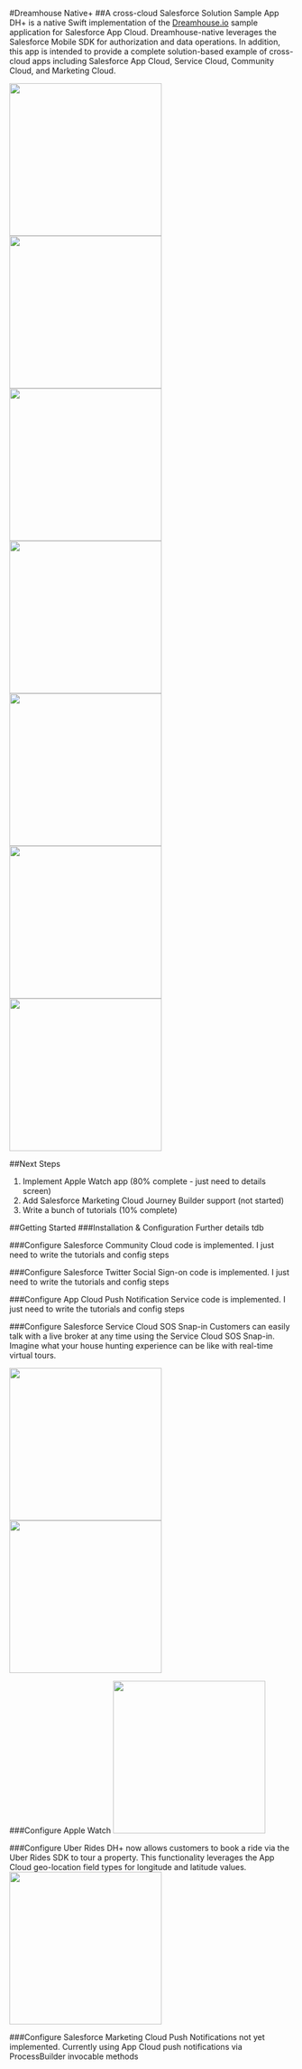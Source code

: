 #Dreamhouse Native+
##A cross-cloud Salesforce Solution Sample App
DH+ is a native Swift implementation of the <a href="http://dreamhouse.io">Dreamhouse.io</a> sample application for Salesforce App Cloud. Dreamhouse-native leverages the Salesforce Mobile SDK for authorization and data operations. In addition, this app is intended to provide a complete solution-based example of cross-cloud apps including Salesforce App Cloud, Service Cloud, Community Cloud, and Marketing Cloud.

<img src="https://github.com/quintonwall/dreamhouse-native/blob/master/graphics/screenshots/side-menu.png?raw=true" width=270/> 
<img src="https://github.com/quintonwall/dreamhouse-native/blob/master/graphics/screenshots/property-detail.png?raw=true"  width=270 />
<img src="https://github.com/quintonwall/dreamhouse-native/blob/master/graphics/screenshots/brokers-list.png?raw=true" width=270 />
<img src="https://github.com/quintonwall/dreamhouse-native/blob/master/graphics/sos-agent1.png?raw=true" width=270 />
<img src="https://github.com/quintonwall/dreamhouse-native/blob/master/graphics/sos-agent2.png?raw=true" width=270 />
<img src="https://github.com/quintonwall/dreamhouse-native/blob/master/graphics/screenshots/watch-main.png?raw=true" width=270 />
<img src="https://github.com/quintonwall/dreamhouse-native/blob/master/graphics/screenshots/watch-properties.png?raw=true" width=270 />

##Next Steps
1. Implement Apple Watch app (80% complete - just need to details screen)
2. Add Salesforce Marketing Cloud Journey Builder support (not started)
3. Write a bunch of tutorials (10% complete)

##Getting Started
###Installation & Configuration
Further details tdb

###Configure Salesforce Community Cloud
code is implemented. I just need to write the tutorials and config steps

###Configure Salesforce Twitter Social Sign-on
code is implemented. I just need to write the tutorials and config steps

###Configure App Cloud Push Notification Service
code is implemented. I just need to write the tutorials and config steps

###Configure Salesforce Service Cloud SOS Snap-in
Customers can easily talk with a live broker at any time using the Service Cloud SOS Snap-in. Imagine what your house hunting experience can be like with real-time virtual tours.


<img src="https://github.com/quintonwall/dreamhouse-native/blob/master/graphics/sos-agent1.png?raw=true" width=270 />
<img src="https://github.com/quintonwall/dreamhouse-native/blob/master/graphics/sos-agent2.png?raw=true" width=270 />


###Configure Apple Watch 
<img src="https://github.com/quintonwall/dreamhouse-native/blob/master/graphics/screenshots/watch-properties.png?raw=true" width=270 />

###Configure Uber Rides
DH+ now allows customers to book a ride via the Uber Rides SDK to tour a property. This functionality leverages the App Cloud geo-location field types for longitude and latitude values.
<img src="https://github.com/quintonwall/dreamhouse-native/blob/master/graphics/screenshots/uber.png?raw=true" width=270 />

###Configure Salesforce Marketing Cloud Push Notifications
not yet implemented. Currently using App Cloud push notifications via ProcessBuilder invocable methods
